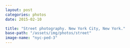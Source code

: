 ```yaml
---
layout: post
categories: photos
date: 2015-02-10

title: "Street photography. New York City, New York."
base-path: "/assets/img/photos/street"
image-name: "nyc-ped-3"
---
```

